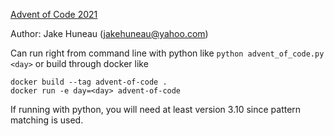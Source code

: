 [Advent of Code 2021](https://adventofcode.com/2021/)

Author: Jake Huneau (jakehuneau@yahoo.com)

Can run right from command line with python like `python advent_of_code.py <day>` or build through docker like

```
docker build --tag advent-of-code .
docker run -e day=<day> advent-of-code
```

If running with python, you will need at least version 3.10 since pattern matching is used.